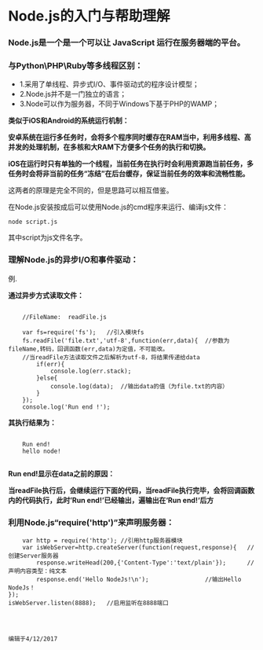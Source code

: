 # Node.js的入门与帮助理解
### Node.js是一个是一个可以让 JavaScript 运行在服务器端的平台。
### 与Python\PHP\Ruby等多线程区别：
* 1.采用了单线程、异步式I/O、事件驱动式的程序设计模型；
* 2.Node.js并不是一门独立的语言；
* 3.Node可以作为服务器，不同于Windows下基于PHP的WAMP；


**类似于iOS和Android的系统运行机制：**
		
**安卓系统在运行多任务时，会将多个程序同时缓存在RAM当中，利用多线程、高并发的处理机制，在多核和大RAM下方便多个任务的执行和切换。**


**iOS在运行时只有单独的一个线程，当前任务在执行时会利用资源跑当前任务，多任务时会将非当前的任务“冻结”在后台缓存，保证当前任务的效率和流畅性能。**

这两者的原理是完全不同的，但是思路可以相互借鉴。

在Node.js安装按成后可以使用Node.js的cmd程序来运行、编译js文件：

`node script.js`

其中script为js文件名字。

### 理解Node.js的异步I/O和事件驱动： 

例.

**通过异步方式读取文件：**

<pre><code>
	//FileName:  readFile.js

	var fs=require('fs');	//引入模块fs
	fs.readFile('file.txt','utf-8',function(err,data){	//参数为fileName,转码，回调函数(err,data)为定值，不可能改。
	//当readFile方法读取文件之后解析为utf-8，将结果传递给data
		if(err){
			console.log(err.stack);
		}else{
			console.log(data);	//输出data的值（为file.txt的内容）
		}
	});
	console.log('Run end !');
</pre></code>

**其执行结果为：**
``` 	

	Run end!
	hello node!
	
```

**Run end!显示在data之前的原因：**


**当readFile执行后，会继续运行下面的代码，当readFile执行完毕，会将回调函数内的代码执行，此时’Run end!’已经输出，遍输出在‘Run end!‘后方**

### 利用Node.js“require('http')”来声明服务器：
```
	var http = require('http');	//引用http服务器模块
	var isWebServer=http.createServer(function(request,response){	//创建Server服务器
		response.writeHead(200,{'Content-Type':'text/plain'});		//声明内容类型：纯文本
		response.end('Hello NodeJs!\n');				//输出Hello NodeJs！
});
isWebServer.listen(8888);	//启用监听在8888端口					

		
```
																			编辑于4/12/2017


